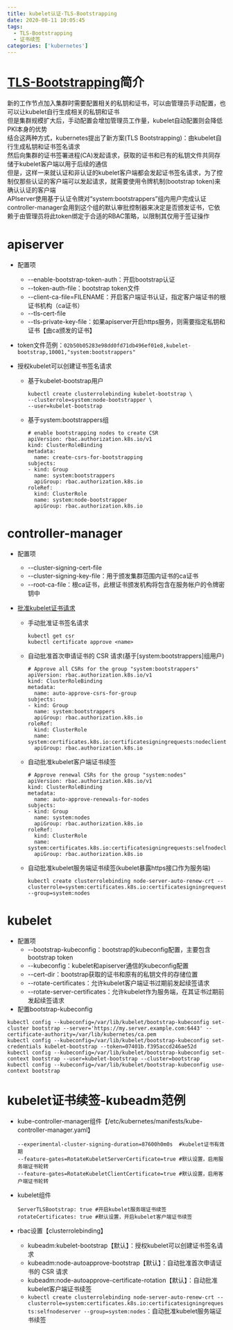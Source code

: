 ```yaml
---
title: kubelet认证-TLS-Bootstrapping
date: 2020-08-11 10:05:45
tags:
  - TLS-Bootstrapping
  - 证书续签
categories: ['kubernetes']
---
```


# [TLS-Bootstrapping](https://kubernetes.io/docs/reference/command-line-tools-reference/kubelet-tls-bootstrapping/)简介
新的工作节点加入集群时需要配置相关的私钥和证书，可以由管理员手动配置，也可以让kubelet自行生成相关的私钥和证书  
但是集群规模扩大后，手动配置会增加管理员工作量，kubelet自动配置则会降低PKI本身的优势  
结合这两种方式，kubernetes提出了新方案(TLS Bootstrapping)：由kubelet自行生成私钥和证书签名请求  
然后向集群的证书签署进程(CA)发起请求，获取的证书和已有的私钥文件共同存储于kubelet客户端以用于后续的通信  
但是，这样一来就认证和非认证的kubelet客户端都会发起证书签名请求，为了控制仅那些认证的客户端可以发起请求，就需要使用令牌机制(bootstrap token)来确认认证的客户端  
APIserver使用基于认证令牌对“system:bootstrappers”组内用户完成认证  
controller-manager会用到这个组的默认审批控制器来决定是否颁发证书，它依赖于由管理员将此token绑定于合适的RBAC策略，以限制其仅用于签证操作  

# apiserver
* 配置项 
    * --enable-bootstrap-token-auth：开启bootstrap认证
    * --token-auth-file：bootstrap token文件
    * --client-ca-file=FILENAME：开启客户端证书认证，指定客户端证书的根证书机构（ca证书）
    * --tls-cert-file
    * --tls-private-key-file：如果apiserver开启https服务，则需要指定私钥和证书【由ca颁发的证书】
    
* token文件范例：`02b50b05283e98dd0fd71db496ef01e8,kubelet-bootstrap,10001,"system:bootstrappers"`

* 授权kubelet可以创建证书签名请求

    * 基于kubelet-bootstrap用户

        ```
        kubectl create clusterrolebinding kubelet-bootstrap \
        --clusterrole=system:node-bootstrapper \
        --user=kubelet-bootstrap
        ```

    * 基于system:bootstrappers组

        ```
        # enable bootstrapping nodes to create CSR
        apiVersion: rbac.authorization.k8s.io/v1
        kind: ClusterRoleBinding
        metadata:
          name: create-csrs-for-bootstrapping
        subjects:
        - kind: Group
          name: system:bootstrappers
          apiGroup: rbac.authorization.k8s.io
        roleRef:
          kind: ClusterRole
          name: system:node-bootstrapper
          apiGroup: rbac.authorization.k8s.io
        ```
# controller-manager
* 配置项
    * --cluster-signing-cert-file
    * --cluster-signing-key-file：用于颁发集群范围内证书的ca证书
    * --root-ca-file：根ca证书，此根证书颁发机构将包含在服务帐户的令牌密钥中
    
* [批准kubelet证书请求](https://kubernetes.io/docs/reference/command-line-tools-reference/kubelet-tls-bootstrapping/#approval)

    * 手动批准证书签名请求

        ```
        kubectl get csr
        kubectl certificate approve <name>
        ```

    * 自动批准首次申请证书的 CSR 请求(基于[system:bootstrappers]组用户)

        ```
        # Approve all CSRs for the group "system:bootstrappers"
        apiVersion: rbac.authorization.k8s.io/v1
        kind: ClusterRoleBinding
        metadata:
          name: auto-approve-csrs-for-group
        subjects:
        - kind: Group
          name: system:bootstrappers
          apiGroup: rbac.authorization.k8s.io
        roleRef:
          kind: ClusterRole
          name: system:certificates.k8s.io:certificatesigningrequests:nodeclient
          apiGroup: rbac.authorization.k8s.io
        ```
        
    * 自动批准kubelet客户端证书续签
    
        ```
        # Approve renewal CSRs for the group "system:nodes"
        apiVersion: rbac.authorization.k8s.io/v1
        kind: ClusterRoleBinding
        metadata:
          name: auto-approve-renewals-for-nodes
        subjects:
        - kind: Group
          name: system:nodes
          apiGroup: rbac.authorization.k8s.io
        roleRef:
          kind: ClusterRole
          name: system:certificates.k8s.io:certificatesigningrequests:selfnodeclient
          apiGroup: rbac.authorization.k8s.io
        ```
        
    * 自动批准kubelet服务端证书续签(kubelet暴露https接口作为服务端)
    
        ```
        kubectl create clusterrolebinding node-server-auto-renew-crt --clusterrole=system:certificates.k8s.io:certificatesigningrequests:selfnodeserver --group=system:nodes
        ```

# kubelet

* 配置项
    - --bootstrap-kubeconfig：bootstrap的kubeconfig配置，主要包含bootstrap token
    - --kubeconfig：kubelet和apiserver通信的kubeconfig配置
    - --cert-dir：bootstrap获取的证书和原有的私钥文件的存储位置
    - --rotate-certificates：允许kubelet客户端证书过期前发起续签请求
    - --rotate-server-certificates：允许kubelet作为服务端，在其证书过期前发起续签请求
* 配置bootstrap-kubeconfig
```
kubectl config --kubeconfig=/var/lib/kubelet/bootstrap-kubeconfig set-cluster bootstrap --server='https://my.server.example.com:6443' --certificate-authority=/var/lib/kubernetes/ca.pem
kubectl config --kubeconfig=/var/lib/kubelet/bootstrap-kubeconfig set-credentials kubelet-bootstrap --token=07401b.f395accd246ae52d
kubectl config --kubeconfig=/var/lib/kubelet/bootstrap-kubeconfig set-context bootstrap --user=kubelet-bootstrap --cluster=bootstrap
kubectl config --kubeconfig=/var/lib/kubelet/bootstrap-kubeconfig use-context bootstrap
```

# kubelet证书续签-kubeadm范例

* kube-controller-manager组件【/etc/kubernetes/manifests/kube-controller-manager.yaml】

  ```
  --experimental-cluster-signing-duration=87600h0m0s  #kubelet证书有效期
  --feature-gates=RotateKubeletServerCertificate=true #默认设置，启用服务端证书轮转
  --feature-gates=RotateKubeletClientCertificate=true #默认设置，启用客户端证书轮转
  ```

* kubelet组件

  ```
  ServerTLSBootstrap: true #开启kubelet服务端证书续签
  rotateCertificates: true #默认设置，开启kubelet客户端证书续签
  ```

* rbac设置【clusterrolebinding】

  * kubeadm:kubelet-bootstrap【默认】：授权kubelet可以创建证书签名请求
  * kubeadm:node-autoapprove-bootstrap【默认】：自动批准首次申请证书的 CSR 请求
  * kubeadm:node-autoapprove-certificate-rotation【默认】：自动批准kubelet客户端证书续签
  * `kubectl create clusterrolebinding node-server-auto-renew-crt --clusterrole=system:certificates.k8s.io:certificatesigningrequests:selfnodeserver --group=system:nodes`：自动批准kubelet服务端证书续签

  